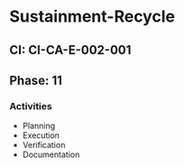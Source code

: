 # Sustainment-Recycle

## CI: CI-CA-E-002-001
## Phase: 11

### Activities
- Planning
- Execution
- Verification
- Documentation
